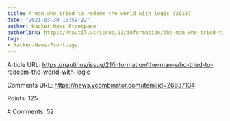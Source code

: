 ```yaml
---
title: A man who tried to redeem the world with logic (2015)
date: "2021-03-30 16:59:22"
author: Hacker News Frontpage
authorlink: https://nautil.us/issue/21/information/the-man-who-tried-to-redeem-the-world-with-logic
tags:
- Hacker-News-Frontpage
---
```


<p>Article URL: <a href="https://nautil.us/issue/21/information/the-man-who-tried-to-redeem-the-world-with-logic">https://nautil.us/issue/21/information/the-man-who-tried-to-redeem-the-world-with-logic</a></p>
<p>Comments URL: <a href="https://news.ycombinator.com/item?id=26637134">https://news.ycombinator.com/item?id=26637134</a></p>
<p>Points: 125</p>
<p># Comments: 52</p>
